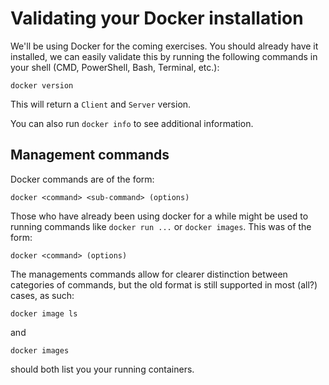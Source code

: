 # Validating your Docker installation
We'll be using Docker for the coming exercises. You should already have it installed, we can easily validate this by running the following commands in your shell (CMD, PowerShell, Bash, Terminal, etc.):

```shell
docker version
```

This will return a `Client` and `Server` version.

You can also run `docker info` to see additional information.

## Management commands
Docker commands are of the form:
```shell
docker <command> <sub-command> (options)
```

Those who have already been using docker for a while might be used to running commands like `docker run ...` or `docker images`. This was of the form:

```shell
docker <command> (options)
```

The managements commands allow for clearer distinction between categories of commands, but the old format is still supported in most (all?) cases, as such:
```shell
docker image ls
```
and
```shell
docker images 
```
should both list you your running containers.
